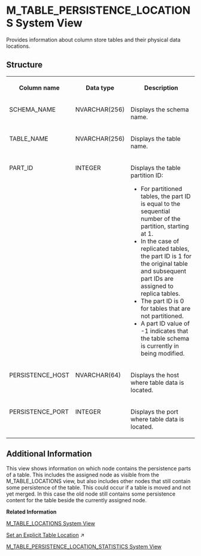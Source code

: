 <!-- loio20c67e7875191014a84fa76c9f7b6ae3 -->

# M\_TABLE\_PERSISTENCE\_LOCATIONS System View

Provides information about column store tables and their physical data locations.



<a name="loio20c67e7875191014a84fa76c9f7b6ae3___m__t_a_b_l_e__p_e_r_s_i_s_t_e_n_c_e__l_o_c_a_t_i_o_n_s_1struct_M_TABLE_PERSISTENCE_LOCATIONS"/>

## Structure


<table>
<tr>
<th valign="top">

Column name

</th>
<th valign="top">

Data type

</th>
<th valign="top">

Description

</th>
</tr>
<tr>
<td valign="top">

SCHEMA\_NAME

</td>
<td valign="top">

NVARCHAR\(256\)

</td>
<td valign="top">

Displays the schema name.

</td>
</tr>
<tr>
<td valign="top">

TABLE\_NAME

</td>
<td valign="top">

NVARCHAR\(256\)

</td>
<td valign="top">

Displays the table name.

</td>
</tr>
<tr>
<td valign="top">

PART\_ID

</td>
<td valign="top">

INTEGER

</td>
<td valign="top">

Displays the table partition ID:

-   For partitioned tables, the part ID is equal to the sequential number of the partition, starting at 1.
-   In the case of replicated tables, the part ID is 1 for the original table and subsequent part IDs are assigned to replica tables.
-   The part ID is 0 for tables that are not partitioned.
-   A part ID value of -1 indicates that the table schema is currently in being modified.



</td>
</tr>
<tr>
<td valign="top">

PERSISTENCE\_HOST

</td>
<td valign="top">

NVARCHAR\(64\)

</td>
<td valign="top">

Displays the host where table data is located.

</td>
</tr>
<tr>
<td valign="top">

PERSISTENCE\_PORT

</td>
<td valign="top">

INTEGER

</td>
<td valign="top">

Displays the port where table data is located.

</td>
</tr>
</table>



<a name="loio20c67e7875191014a84fa76c9f7b6ae3___m__t_a_b_l_e__p_e_r_s_i_s_t_e_n_c_e__l_o_c_a_t_i_o_n_s_1fulldesc_M_TABLE_PERSISTENCE_LOCATIONS"/>

## Additional Information

This view shows information on which node contains the persistence parts of a table. This includes the assigned node as visible from the M\_TABLE\_LOCATIONS view, but also includes other nodes that still contain some persistence of the table. This could occur if a table is moved and not yet merged. In this case the old node still contains some persistence content for the table beside the currently assigned node.

**Related Information**  


[M\_TABLE\_LOCATIONS System View](m-table-locations-system-view-20c65d5.md "Provides information about tables and their logical location. Physical locations are shown in M_TABLE_PERSISTENCE_LOCATIONS.")

[Set an Explicit Table Location](https://help.sap.com/viewer/f9c5015e72e04fffa14d7d4f7267d897/2023_4_QRC/en-US/d4a2e245a0f74edaa98e47599facf1a4.html "You can set an explicit table location with SQL commands.") :arrow_upper_right:

[M\_TABLE\_PERSISTENCE\_LOCATION\_STATISTICS System View](m-table-persistence-location-statistics-system-view-2d7c695.md "Provides persistence storage statistics for tables partitions and services.")

